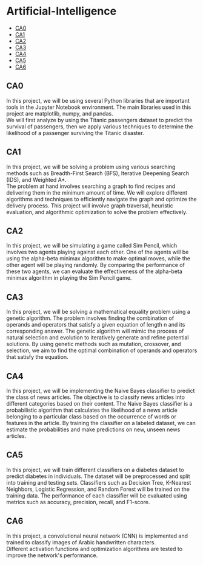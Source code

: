# Artificial-Intelligence

-   [CA0](#CA0)
-   [CA1](#CA1)
-   [CA2](#CA2)
-   [CA3](#CA3)
-   [CA4](#CA4)
-   [CA5](#CA5)
-   [CA6](#CA6)

## CA0

In this project, we will be using several Python libraries that are important tools in the Jupyter Notebook environment. The main libraries used in this project are matplotlib, numpy, and pandas.  
We will first analyze by using the Titanic passengers dataset to predict the survival of passengers, then we apply various techniques to determine the likelihood of a passenger surviving the Titanic disaster.

## CA1

In this project, we will be solving a problem using various searching methods such as Breadth-First Search (BFS), Iterative Deepening Search (IDS), and Weighted A\*.  
The problem at hand involves searching a graph to find recipes and delivering them in the minimum amount of time. We will explore different algorithms and techniques to efficiently navigate the graph and optimize the delivery process. This project will involve graph traversal, heuristic evaluation, and algorithmic optimization to solve the problem effectively.

## CA2

In this project, we will be simulating a game called Sim Pencil, which involves two agents playing against each other. One of the agents will be using the alpha-beta minimax algorithm to make optimal moves, while the other agent will be playing randomly. By comparing the performance of these two agents, we can evaluate the effectiveness of the alpha-beta minimax algorithm in playing the Sim Pencil game.

## CA3

In this project, we will be solving a mathematical equality problem using a genetic algorithm. The problem involves finding the combination of operands and operators that satisfy a given equation of length n and its corresponding answer. The genetic algorithm will mimic the process of natural selection and evolution to iteratively generate and refine potential solutions. By using genetic methods such as mutation, crossover, and selection, we aim to find the optimal combination of operands and operators that satisfy the equation.

## CA4

In this project, we will be implementing the Naive Bayes classifier to predict the class of news articles. The objective is to classify news articles into different categories based on their content. The Naive Bayes classifier is a probabilistic algorithm that calculates the likelihood of a news article belonging to a particular class based on the occurrence of words or features in the article. By training the classifier on a labeled dataset, we can estimate the probabilities and make predictions on new, unseen news articles.

## CA5

In this project, we will train different classifiers on a diabetes dataset to predict diabetes in individuals. The dataset will be preprocessed and split into training and testing sets. Classifiers such as Decision Tree, K-Nearest Neighbors, Logistic Regression, and Random Forest will be trained on the training data. The performance of each classifier will be evaluated using metrics such as accuracy, precision, recall, and F1-score.

## CA6

In this project, a convolutional neural network (CNN) is implemented and trained to classify images of Arabic handwritten characters.  
Different activation functions and optimization algorithms are tested to improve the network's performance.
